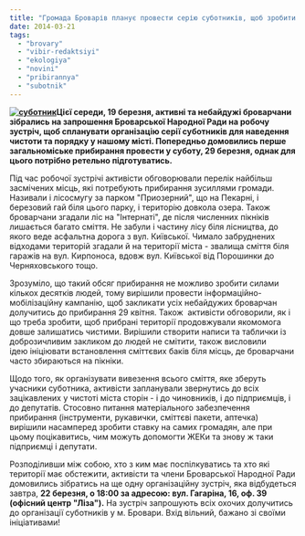 ```yaml
---
title: "Громада Броварів планує провести серію суботників, щоб зробити місто охайним та чистим"
date: 2014-03-21
tags: 
  - "brovary"
  - "vibir-redaktsiyi"
  - "ekologiya"
  - "novini"
  - "pribirannya"
  - "subotnik"
---
```


**[![суботник](https://mpz.brovary.org/wp-content/uploads/2014/03/subotnik.jpg)](https://mpz.brovary.org/wp-content/uploads/2014/03/subotnik.jpg)Цієї середи, 19 березня, активні та небайдужі броварчани зібрались на запрошення Броварської Народної Ради на робочу зустріч, щоб спланувати організацію серії суботників для наведення чистоти та порядку у нашому місті. Попередньо домовились перше загальноміське прибирання провести у суботу, 29 березня, однак для цього потрібно ретельно підготуватись.**

Під час робочої зустрічі активісти обговорювали перелік найбільш засмічених місць, які потребують прибирання зусиллями громади. Називали і лісосмугу за парком "Приозерний", що на Пекарні, і березовий гай біля цього парку, і територію довкола озера. Також броварчани згадали ліс на "Інтернаті", де після численних пікніків лишається багато сміття. Не забули і частину лісу біля лісництва, до якого веде асфальтна дорога з вул. Київської. Чимало забруднених відходами територій згадали й на території міста - звалища сміття біля гаражів на вул. Кирпоноса, вдовж вул. Київської від Порошинки до Черняховського тощо.

Зрозуміло, що такий обсяг прибирання не можливо зробити силами кількох десятків людей, тому вирішили провести інформаційно-мобілізаційну кампанію, щоб закликати усіх небайдужих броварчан долучитись до прибирання 29 квітня. Також  активісти обговорили, як і що треба зробити, щоб прибрані території продовжували якомомога довше залишатись чистими. Вирішили створити написи та таблички із доброзичливим закликом до людей не смітити, також висловили ідею ініціювати встановлення сміттєвих баків біля місць, де броварчани часто збираються на пікніки.

Щодо того, як організувати вивезення всього сміття, яке зберуть учасники суботника, активісти запланували звернутись до всіх зацікавлених у чистоті міста сторін - і до чиновників, і до підприємців, і до депутатів. Стосовно питання матеріального забезпечення прибирання (інструменти, рукавички, сміттєві пакети, аптечка) вирішили насамперед зробити ставку на самих громадян, але при цьому поцікавитись, чим можуть допомогти ЖЕКи та знову ж таки підприємці і депутати.

Розподіливши між собою, хто з ким має поспілкуватись та хто які території має обстежити, активісти та члени Броварської Народної Ради домовились зібратись на ще одну організаційну зустріч, яка відбудеться завтра, **22 березня, о 18:00 за адресою: вул. Гагаріна, 16, оф. 39 (офісний центр "Ліза").** На зустріч запрошують всіх охочих долучитись до організації суботників у м. Бровари. Вхід вільний, бажано зі своїми ініціативами!
